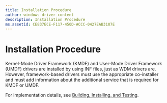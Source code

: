 ```yaml
---
title: Installation Procedure
author: windows-driver-content
description: Installation Procedure
ms.assetid: CE837ECE-F117-450D-ACCC-0427EAB3107E
---
```


# Installation Procedure


Kernel-Mode Driver Framework (KMDF) and User-Mode Driver Framework (UMDF) drivers are installed by using INF files, just as WDM drivers are. However, framework-based drivers must use the appropriate co-installer and must add information about the additional service that is required for KMDF or UMDF.

For implementation details, see [Building, Installing, and Testing](building--installing--and-testing-a-wdf-driver.md).

 

 





